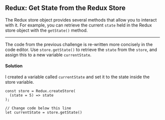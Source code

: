## Redux: Get State from the Redux Store

The Redux store object provides several methods that allow you to interact with it. For example, you can retrieve the current `state` held in the Redux store object with the `getState()` method.

------

The code from the previous challenge is re-written more concisely in the code editor. Use `store.getState()` to retrieve the `state` from the `store`, and assign this to a new variable `currentState`.





#### Solution 

I created a variable called `currentState` and set it to the state inside the store variable. 

`````react
const store = Redux.createStore(
  (state = 5) => state
);

// Change code below this line
let currentState = store.getState()
`````